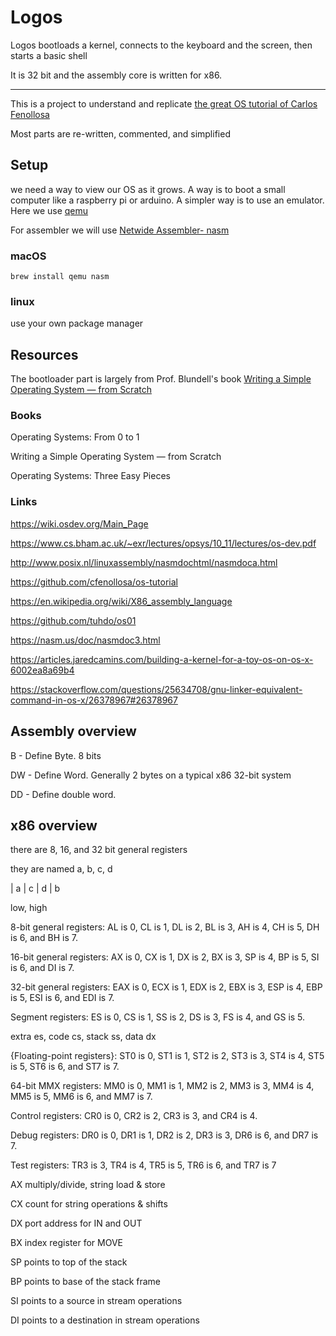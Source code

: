 
# Logos 

Logos bootloads a kernel, connects to the keyboard and the screen, then starts a basic shell 

It is 32 bit and the assembly core is written for x86. 

---

This is a project to understand and replicate [the great OS tutorial of Carlos Fenollosa](https://github.com/cfenollosa/os-tutorial) 

Most parts are re-written, commented, and simplified 

## Setup 

we need a way to view our OS as it grows. A way is to boot a small computer like a raspberry pi or arduino. A simpler way is to use an emulator. Here we use [qemu](https://www.qemu.org/) 

For assembler we will use [Netwide Assembler- nasm](https://www.nasm.us/)

### macOS

 `brew install qemu nasm`

### linux 

use your own package manager 

## Resources

The bootloader part is largely from Prof. Blundell's book [Writing a Simple Operating System — from Scratch ](https://www.cs.bham.ac.uk/~exr/lectures/opsys/10_11/lectures/os-dev.pdf)

### Books 

Operating Systems: From 0 to 1

Writing a Simple Operating System — from Scratch

Operating Systems: Three Easy Pieces

### Links 

https://wiki.osdev.org/Main_Page

https://www.cs.bham.ac.uk/~exr/lectures/opsys/10_11/lectures/os-dev.pdf

http://www.posix.nl/linuxassembly/nasmdochtml/nasmdoca.html

https://github.com/cfenollosa/os-tutorial

https://en.wikipedia.org/wiki/X86_assembly_language

https://github.com/tuhdo/os01

https://nasm.us/doc/nasmdoc3.html

https://articles.jaredcamins.com/building-a-kernel-for-a-toy-os-on-os-x-6002ea8a69b4

https://stackoverflow.com/questions/25634708/gnu-linker-equivalent-command-in-os-x/26378967#26378967

## Assembly overview 

B - Define Byte. 8 bits

DW - Define Word. Generally 2 bytes on a typical x86 32-bit system

DD - Define double word.


## x86 overview

there are 8, 16, and 32 bit general registers

they are named a, b, c, d

| a | c | d | b 

low, high 

8-bit general registers: AL is 0, CL is 1, DL is 2, BL is 3, AH is 4, CH is 5, DH is 6, and BH is 7.

16-bit general registers: AX is 0, CX is 1, DX is 2, BX is 3, SP is 4, BP is 5, SI is 6, and DI is 7.

32-bit general registers: EAX is 0, ECX is 1, EDX is 2, EBX is 3, ESP is 4, EBP is 5, ESI is 6, and EDI is 7.

Segment registers: ES is 0, CS is 1, SS is 2, DS is 3, FS is 4, and GS is 5.

extra es, code cs, stack ss, data dx 

{Floating-point registers}: ST0 is 0, ST1 is 1, ST2 is 2, ST3 is 3, ST4 is 4, ST5 is 5, ST6 is 6, and ST7 is 7.

64-bit MMX registers: MM0 is 0, MM1 is 1, MM2 is 2, MM3 is 3, MM4 is 4, MM5 
is 5, MM6 is 6, and MM7 is 7.

Control registers: CR0 is 0, CR2 is 2, CR3 is 3, and CR4 is 4.

Debug registers: DR0 is 0, DR1 is 1, DR2 is 2, DR3 is 3, DR6 is 6, and DR7 is 7.

Test registers: TR3 is 3, TR4 is 4, TR5 is 5, TR6 is 6, and TR7 is 7

AX multiply/divide, string load & store

CX count for string operations & shifts

DX port address for IN and OUT

BX index register for MOVE

SP points to top of the stack

BP points to base of the stack frame

SI points to a source in stream operations

DI points to a destination in stream operations
